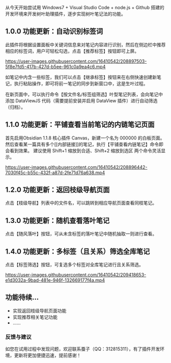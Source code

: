 从今天开始尝试用 Windows7 + Visual Studio Code + node.js + Github 搭建的开发环境来开发树叶助理插件，逐步实现树叶笔记法的功能。

## 1.0.0 功能更新：自动识别标签词

此插件将根据设置面板中关键词信息来对笔记内容进行识别，然后在侧边栏中推荐相应的标签词，用户可轻松勾选，点击【推荐标签】按钮即可上屏。

https://user-images.githubusercontent.com/16410542/208897503-5f8e7fd5-417b-427d-b5ee-961c0a9ea4c6.mp4


如笔记中内含一些标签，我们可以点击【继承标签】按钮来在右侧快速创建新笔记，执行粘贴操作，即可将前一笔记的同步到新窗口中，这是生叶过程。

在新页面中，可以执行命令【按文件名/标签组筛选】叶型笔记列表，会向笔记中添加 DataViewJS 代码（需要提前安装并启用 DataView 插件）进行自动筛选（归档）。

## 1.1.0 功能更新：平铺查看当前笔记的内链笔记页面

首先启用Obsidian 1.1.8 核心插件 Canvas，新建一个名为 000000 的白板页面。
然后查看某一篇具有多个[[内部链接]]的笔记，执行【平铺查看内链笔记】命令即会看到效果。
建议使用 Shift+1 缩放到合适、Shift+2 缩放到选区 两个命令灵活显示。

https://user-images.githubusercontent.com/16410542/208896442-7030f45c-b55c-432f-a87d-2fe71d76a638.mp4

## 1.2.0 功能更新：返回枝级导航页面

点击【枝级导航】列表中的文件名，可以跳转到相应导航页面查看同枝笔记。

## 1.3.0 功能更新：随机查看落叶笔记

点击【随风落叶】按钮，可从未含标签的落叶笔记中随机抽取一则进行查看。

## 1.4.0 功能更新：多标签（且关系）筛选全库笔记

点击【标签筛选】按钮，可复选多个标签对全库笔记进行且关系筛选。

https://user-images.githubusercontent.com/16410542/209418653-e1d3032a-9bad-481e-946f-132669177f4a.mp4



## 功能待续...
 
- 实现返回枝级导航页面功能
- 实现推荐相关笔记功能
- ......

### 反馈与建议
如您在试用过程中发现问题，欢迎联系蚕子（QQ：312815311），有了插件开发环境，更新将更加便捷迅速，提前感谢！
